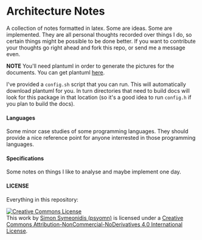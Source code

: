 Architecture Notes
==================

A collection of notes formatted in latex. Some are ideas. Some are implemented.
They are all personal thoughts recorded over things I do, so certain things
might be possible to be done better. If you want to contribute your thoughts
go right ahead and fork this repo, or send me a message even.

__NOTE__ You'll need plantuml in order to generate the pictures for the
documents. You can get plantuml [here](http://plantuml.sf.net).

I've provided a `config.sh` script that you can run. This will automatically
download plantuml for you. In turn directories that need to build docs will look
for this package in that location (so it's a good idea to run `config.h` if you
plan to build the docs).

#### Languages

Some minor case studies of some programming languages. They should provide a
nice reference point for anyone interrested in those programming languages.

#### Specifications

Some notes on things I like to analyse and maybe implement one day.

#### LICENSE

Everything in this repository:

<a rel="license" href="http://creativecommons.org/licenses/by-nc-nd/4.0/"><img alt="Creative Commons License" style="border-width:0" src="https://i.creativecommons.org/l/by-nc-nd/4.0/88x31.png" /></a><br />This work by <a xmlns:cc="http://creativecommons.org/ns#" href="http://github.com/psyomn" property="cc:attributionName" rel="cc:attributionURL">Simon Symeonidis (psyomn)</a> is licensed under a <a rel="license" href="http://creativecommons.org/licenses/by-nc-nd/4.0/">Creative Commons Attribution-NonCommercial-NoDerivatives 4.0 International License</a>.

